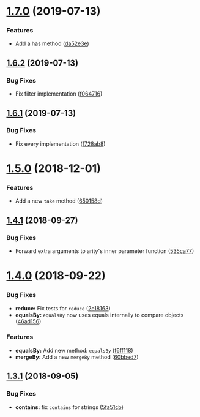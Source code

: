 # [1.7.0](https://github.com/WaldoJeffers/conductor/compare/1.6.2...1.7.0) (2019-07-13)


### Features

* Add a has method ([da52e3e](https://github.com/WaldoJeffers/conductor/commit/da52e3e))

## [1.6.2](https://github.com/WaldoJeffers/conductor/compare/1.6.1...1.6.2) (2019-07-13)


### Bug Fixes

* Fix filter implementation ([f064716](https://github.com/WaldoJeffers/conductor/commit/f064716))

## [1.6.1](https://github.com/WaldoJeffers/conductor/compare/1.6.0...1.6.1) (2019-07-13)


### Bug Fixes

* Fix every implementation ([f728ab8](https://github.com/WaldoJeffers/conductor/commit/f728ab8))

<a name="1.5.0"></a>
# [1.5.0](https://github.com/WaldoJeffers/conductor/compare/1.4.1...1.5.0) (2018-12-01)


### Features

* Add a new `take` method ([650158d](https://github.com/WaldoJeffers/conductor/commit/650158d))



<a name="1.4.1"></a>
## [1.4.1](https://github.com/WaldoJeffers/conductor/compare/1.4.0...1.4.1) (2018-09-27)


### Bug Fixes

* Forward extra arguments to arity's inner parameter function ([535ca77](https://github.com/WaldoJeffers/conductor/commit/535ca77))



<a name="1.4.0"></a>

# [1.4.0](https://github.com/WaldoJeffers/conductor/compare/1.3.1...1.4.0) (2018-09-22)

### Bug Fixes

- **reduce:** Fix tests for `reduce` ([2e18163](https://github.com/WaldoJeffers/conductor/commit/2e18163))
- **equalsBy:** `equalsBy` now uses equals internally to compare objects ([46ad156](https://github.com/WaldoJeffers/conductor/commit/46ad156))

### Features

- **equalsBy:** Add new method: `equalsBy` ([f6ff118](https://github.com/WaldoJeffers/conductor/commit/f6ff118))
- **mergeBy:** Add a new `mergeBy` method ([60bbed7](https://github.com/WaldoJeffers/conductor/commit/60bbed7))

<a name="1.3.1"></a>

## [1.3.1](https://github.com/WaldoJeffers/conductor/compare/1.3.0...1.3.1) (2018-09-05)

### Bug Fixes

- **contains:** fix `contains` for strings ([5fa51cb](https://github.com/WaldoJeffers/conductor/commit/5fa51cb))
